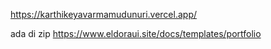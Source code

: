 https://karthikeyavarmamudunuri.vercel.app/

ada di zip https://www.eldoraui.site/docs/templates/portfolio